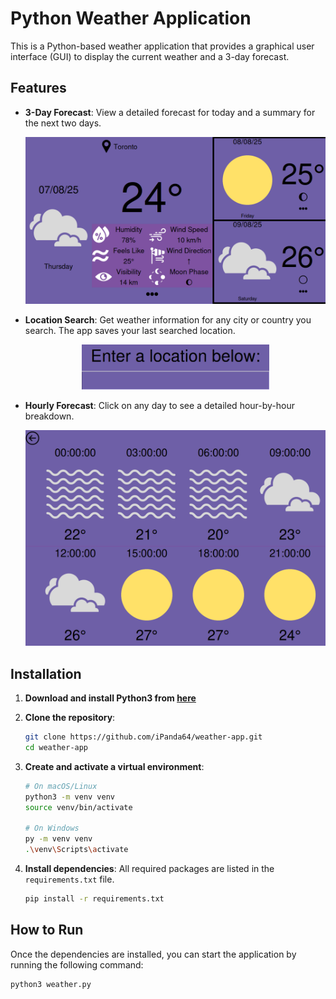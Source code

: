 # Python Weather Application

This is a Python-based weather application that provides a graphical user interface (GUI) to display the current weather and a 3-day forecast.

## Features

  * **3-Day Forecast**: View a detailed forecast for today and a summary for the next two days.
    <p align="center">
     <img src="https://github.com/iPanda64/weather-app/blob/main/screenshots/1.png" alt="Screenshot 1" width="500" />
    </p>
  * **Location Search**: Get weather information for any city or country you search. The app saves your last searched location.
    <p align="center">
     <img src="https://github.com/iPanda64/weather-app/blob/main/screenshots/3.png" alt="Screenshot 3" width="300" />
    </p>
  * **Hourly Forecast**: Click on any day to see a detailed hour-by-hour breakdown.
    <p align="center">
     <img src="https://github.com/iPanda64/weather-app/blob/main/screenshots/2.png" alt="Screenshot 2" width="500" />
  </p>
  
## Installation

1.  **Download and install Python3 from [here](https://www.python.org/downloads/)**
2.  **Clone the repository**:

    ```bash
    git clone https://github.com/iPanda64/weather-app.git
    cd weather-app
    ```
3.  **Create and activate a virtual environment**:
    ```bash
    # On macOS/Linux
    python3 -m venv venv
    source venv/bin/activate
    
    # On Windows
    py -m venv venv
    .\venv\Scripts\activate
    ```
4.  **Install dependencies**: All required packages are listed in the `requirements.txt` file.

    ```bash
    pip install -r requirements.txt
    ```

## How to Run

Once the dependencies are installed, you can start the application by running the following command:

```bash
python3 weather.py
```
